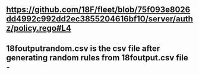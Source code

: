 https://github.com/18F/fleet/blob/75f093e8026dd4992c992dd2ec3855204616bf10/server/authz/policy.rego#L4
--
18foutputrandom.csv is the csv file after generating random rules from  18foutput.csv file -
--
